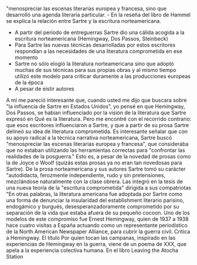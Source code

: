 "menospreciar las escenas literarias europea y francesa, sino que desarrolló una agenda literaria particular. - En la reseña del libro de Hammel se explica la relación entre Sartre y la escritura norteamericana. 
- A partir del período de entreguerras Sartre dio una cálida acogida a la escritura norteamericana (Hemingway, Dos Passos, Steinbeck)
- Para Sartre las nuevas técnicas desarrolladas por estos escritores respondían a las necesidades de una literatura comprometida en ese momento
- Sartre no sólo elogió la literatura norteamericana sino que adoptó muchas de sus técnicas para sus propias obras y al mismo tiempo utilizó este modelo para criticar duramente a las producciones europeas de la época
- A pesar de eistir autores 

A mí me pareció interesante que, cuando usted me dijo que buscara sobre "la influencia de Sartre en Estados Unidos", yo pensé en que Hemingway, Dos Passos, se habían influenciado por la visión de la literatura que Sartre expresó en Qué es la literatura. Pero me encontré con el recorrido contrario: que esos escritores influenciaron a Sartre, y que a partir de su prosa Sartre delineó su idea de literatura comprometida. 
Es interesante señalar que con su apoyo radical a la técnica narrativa norteamericana, Sartre buscó "menospreciar las escenas literarias europea y francesa", que consideraba que no estaban utilizando las herramientas correctas para "confrontar las realidades de la posguerra." Esto es, a pesar de la novedad de prosas como la de Joyce o Woolf (quizás estas prosas ya no eran tan novedosas para Sartre). 
De la prosa norteamericana y sus autores Sartre tomó su carácter "autodidacta, ferozmente independiente, rudo y sin pretensiones, mezclándose naturalmente con la clase obrera. Las integró en la tesis de una nueva teoría de la "escritura comprometida" dirigida a sus compatriotas "En otras palabras, la literatura americana fue adoptada por Sartre como una forma de denunciar la insularidad del establishment literario parisino, endogámico y burgués, desesperanzadoramente comprometido por su separación de la vida que estaba afuera de su pequeño cocoon.
Uno de los modelos de este compromiso fue Ernest Hemingway, quien de 1937 a 1938 hace cuatro visitas a España actuando como un representante periodístico de la North American Newspaper Alliance, para cubrir la guerra civil. Crítica a Hemingway.
El título Por quien tocan las campanas, inspirado en las experiencias de Hemingway en la guerra, viene de un poema de XXX, que apela a la experiencia colectiva humana.
En el libro Leaving the Atocha Station

